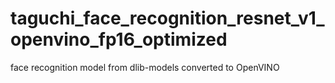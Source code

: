 # taguchi_face_recognition_resnet_v1_openvino_fp16_optimized
face recognition model from dlib-models converted to OpenVINO
